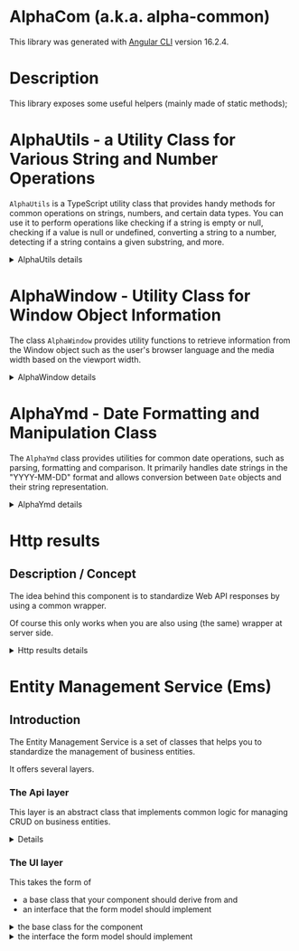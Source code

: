 # AlphaCom (a.k.a. alpha-common)

This library was generated with [Angular CLI](https://github.com/angular/angular-cli) version 16.2.4.

# Description

This library exposes some useful helpers (mainly made of static methods);

# AlphaUtils - a Utility Class for Various String and Number Operations

`AlphaUtils` is a TypeScript utility class that provides handy methods for common operations on strings, numbers, and certain data types. You can use it to perform operations like checking if a string is empty or null, checking if a value is null or undefined, converting a string to a number, detecting if a string contains a given substring, and more.

<details>

<summary>AlphaUtils details</summary>

## Table of Contents

- [Method Detail](#method-detail)
  - [eon()](#eon)
  - [isNull()](#isnull)
  - [toNumberOrNull()](#tonumberornull)
  - [contains()](#contains)
  - [toLocaleCurrency()](#tolocalecurrency)
  - [round()](#round)
  - [dataUrlToBlob()](#dataurltoblob)
  - [dataUrlToUint8Array()](#dataurltouint8array)
  - [b64ToUint8Array()](#b64touint8array)
  - [b64ToBlob()](#b64toblob)
  - [getBlobUrl()](#getbloburl)

## Method Detail

### eon

Checks if a string is null or empty.

**Parameters:**

`str` (string | undefined): The string to evaluate.

**Returns:**

(boolean): True if the string is null or empty, false otherwise.

---

### isNull

Checks if a value is null or undefined.

**Parameters:**

`val` (any): The value to check.

**Returns:**

(boolean): True if the value is null or undefined, otherwise false.

---

### toNumberOrNull

Converts a string to a number. Returns null when the value is undefined or cannot be converted to a number.

**Parameters:**

`val` (string | undefined): The value to be converted to a number.

**Returns:**

(number | null): The converted number value or null if the value is undefined or cannot be converted to a number.

---

### contains

Returns true if the string to find is found in the string to evaluate.

**Parameters:**

`strToCheck` (string): The string to evaluate.

`stringToFind` (string): The string to find within the string to evaluate.

**Note:** this method is case-sensitive.

**Returns:**

(boolean): True if the `strToCheck` contains `stringToFind`. False otherwise.

---

### toLocaleCurrency

Converts a numerical value to a currency representation with the specified locale, number of digits, and currency.

**Parameters:**

- `value` (number): The numerical value to be converted.
- `locale` (string, Optional): The locale code to be used for formatting the currency.
- `nbDigits` (number, Optional): The number of digits to be shown after the decimal point. Default is 2.
- `currency` (string, Optional): The currency code to be used for formatting the currency. Default is "EUR".

**Returns:**

(string): The converted currency representation of the value.

---

### round

Rounds the given value to the specified precision.

**Parameters:**

- `value` (number): The value to be rounded.
- `precision` (number, Optional): The number of decimal places to round to. Default is 0.

**Returns:**

(number): The rounded value.

---

### dataUrlToBlob

Converts a data URL string to a Blob object.

**Parameters:**

- `dataUrl` (string): The data URL to convert.
- `sliceSize` (number, Optional): The slice size for splitting the base64 data. Defaults to 512.

**Returns:**

(Blob): The converted Blob object.

---

### dataUrlToUint8Array

Converts a data URL to Uint8Array.

**Parameters:**

- `dataUrl` (string): The data URL to convert.
- `sliceSize` (number, Optional): The slice size for dividing the base64 string into chunks.

**Returns:**

(Uint8Array): The converted Uint8Array.

---

### b64ToUint8Array

Converts a base64 string to a Uint8Array.

**Parameters:**

- `b64Data` (string): The base64 string to convert.
- `sliceSize` (number, Optional): The size of each slice when converting the base64 string. Default is 512.

**Returns:**

(Uint8Array): The converted Uint8Array.

---

### b64ToBlob

Converts a base64 string to a Blob object.

**Parameters:**

- `b64Data` (string): The base64 string to convert.
- `contentType` (string, Optional): The content type of the Blob.
- `sliceSize` (number, Optional): The size of each slice for dividing the base64 data into chunks.

**Returns:**

(Blob): The resulting Blob object.

---

### getBlobUrl

Get the URL of a blob from base64 data.

**Parameters:**

- `b64Data` (string): The base64 encoded data.
- `contentType` (string, Optional): The type of the data.
- `sliceSize` (number, Optional): The size of each slice.

**Returns:**

(string): The URL of the blob.
</details>

# AlphaWindow - Utility Class for Window Object Information

The class `AlphaWindow` provides utility functions to retrieve information from the Window object such as the user's browser language and the media width based on the viewport width.

<details >
<summary> AlphaWindow details </summary>  

## Table of Contents

- [Method Detail](#method-detail)
  - [navigatorLanguageCode](#navigatorlanguagecode)
  - [mediaWidth](#mediawidth)

## Method Detail

### navigatorLanguageCode

Retrieves the language code of the user's browser.

**Returns:**

(string): The language code of the user's browser. Returns 'en' if the language cannot be determined.

---

### mediaWidth

Returns the media width based on the current viewport width.

The returned value can be one of the following: 'xs' (for viewports less than 576 pixels wide),
'sm' (for viewports 576 pixels wide and up),
'md' (for viewports 768 pixels wide and up), 'lg' (for viewports 992 pixels wide and up), 'xl' (for viewports 1200 pixels wide and up).

**Returns:**

('xs' | 'sm' | 'md' | 'lg' | 'xl'): The media width.

</details>

# AlphaYmd - Date Formatting and Manipulation Class

The `AlphaYmd` class provides utilities for common date operations, such as parsing, formatting and comparison. It primarily handles date strings in the "YYYY-MM-DD" format and allows conversion between `Date` objects and their string representation.

<details>
<summary>AlphaYmd details</summary>

## Table of Contents

- [Method Detail](#method-detail)
  - [parse](#parse)
  - [stringify](#stringify)
  - [format](#format)
  - [formatRange](#formatRange)
  - [toYmd](#toYmd)
  - [inYmdRange](#inYmdRange)
  - [ymdEqual](#ymdEqual)
  - [ymdCompare](#ymdCompare)

## Method Detail

### parse

Parses a string representing a date in the format "yyyy-MM-dd" and returns a `Date` object.

**Parameters:**

`ymd` (string): The string representing the date in "yyyy-MM-dd" format.

**Returns:**

(Date): The parsed Date object.

---

### stringify

Converts the date stored in the object to a string representation in the format 'YYYY-MM-DD'.

**Returns:**

(string): The string representation of the date.

---

### format

Formats the date using the specified format.

**Parameters:**

`format` (string, Optional): The format to use for formatting the date.
There are 4 supported formats : YMD, DMY, MDY and DM

`sep` (string, Optional): The separator to use. It can be 'Slash' or 'Dash'.

**Returns:**

(string): The formatted date string.

---

### formatRange

Formats the range of dates.

**Parameters:**

`startDate`  (Date): The start date of the range.

`endDate`    (Date): The end date of the range.

`ragneSep`  (string, Optional): The separator between the dates. Default is '-'.

`format` (string, Optional): The format to use for formatting the date. There are 4 supported formats : YMD, DMY, MDY and DM

`sep` (string, Optional): The separator to use. It can be 'Slash' or 'Dash'.

**Returns:**

(string): The formatted range of dates.

---

### toYmd

Converts the given date to a string in the format "YYYY-MM-DD" and then parses it back to a `Date` object. This can be useful for normalizing the time component of the date.

**Parameters:**

`date` (Date): The date to be converted.

**Returns:**

(Date): The converted date in the format "YYYY-MM-DD".

---

### inYmdRange

Checks if a given date is within a range of minimum and maximum dates.

**Parameters:**

`date`    (Date): The date to check.

`minDate` (Date): The minimum date of the range.

`maxDate` (Date): The maximum date of the range.

**Returns:**

(boolean): True if the date is within the range, false otherwise.

---

### ymdEqual

Checks if two dates have the same year, month, and day.

**Parameters:**

`dt0` (Date): The first date.

`dt1` (Date): The second date.

**Returns:**

(boolean): Returns true if the two dates have the same year, month, and day; otherwise, returns false.

---

### ymdCompare

Compares two dates and returns the comparison result.

**Parameters:**

`dt0` (Date): The first date to compare.

`dt1` (Date): The second date to compare.

**Returns:**

(number): Returns `0` if the dates are equal, `-1` if `dt0` < `dt1`, and `1` if `dt0` > `dt1`.

</details>

# Http results

## Description / Concept

The idea behind this component is to standardize Web API responses by using a common wrapper.

Of course this only works when you are also using (the same) wrapper at server side.

<details>
<summary>Http results details</summary>

The wrapper carries down the following information from the server.

* a status (AlphaSeverityEnum) that specifies how good the server processed the request.
* the mutation (AlphaMutationEnum) that specifies what (CRUD) action was taken by the server
* a list of notifications where you'll find any warning or error
* a flag (hasMoreResult) that tells the client that a paged list contains more elements
* the server response that can take two forms
  * an object
  * a list of objects

## Implementation

The wrapper is implemented as a base class and two generic subclasses.

```typescript
import {AlphaEnumSeverity, AlphaSeverityEnum} from "./alpha-severity-enum";
import {AlphaEnumMutation, AlphaMutationEnum} from "./alpha-mutation-enum";
import {AlphaHttpResultNotification} from "./alpha-http-result-notification";

export class AlphaHttpResult {
  status: AlphaSeverityEnum;
  mutation: AlphaMutationEnum;
  notifications: AlphaHttpResultNotification[];
  hasMoreResults: boolean;
  get failure(): boolean {
    return this.status === AlphaSeverityEnum.Error
      || this.status === AlphaSeverityEnum.Fatal;
  }
  get success(): boolean {
    return !this.failure;
  }

  get message(): string {
    return this.notifications
      .map(n => n.message)
      .join(", ");
  }

  protected constructor(
    status: AlphaSeverityEnum,
    mutation: AlphaMutationEnum,
    notifications: AlphaHttpResultNotification[],
    hasMoreResults: boolean) {
    this.status = status;
    this.mutation = mutation;
    this.notifications = notifications;
    this.hasMoreResults = hasMoreResults;
  }

  static factorFromDso(dso:{
    statusCode: string,
    mutationCode: string,
    notifications: any[],
    hasMoreResults: boolean
  }): AlphaHttpResult {
    return new AlphaHttpResult(
      AlphaEnumSeverity.getValue(dso.statusCode),
      AlphaEnumMutation.getValue(dso.mutationCode),
      dso.notifications.map(
        (n: any) => AlphaHttpResultNotification.factorFromDso(n)),
      dso.hasMoreResults);
  }

}

export class AlphaHttpObjectResult<T> extends AlphaHttpResult {

  data: T;

  private constructor(
    status: AlphaSeverityEnum,
    mutation: AlphaMutationEnum,
    notifications: AlphaHttpResultNotification[],
    hasMoreResults: boolean,
    data: T) {
    super(status, mutation, notifications, hasMoreResults);
    this.data = data;
  }

  static override factorFromDso<T>(
    dso: any,
    factor?: (dsoData: any) => T): AlphaHttpObjectResult<T> {
    const data: T = dso.data == null
      ? null
      : factor ? factor(dso.data) : dso.data;
    return new AlphaHttpObjectResult<T>(
      AlphaEnumSeverity.getValue(dso.statusCode),
      AlphaEnumMutation.getValue(dso.mutationCode),
      dso.notifications.map(
        (n: any) => AlphaHttpResultNotification.factorFromDso(n)),
      dso.hasMoreResults,
      data);
  }

}

export class AlphaHttpListResult<T> extends AlphaHttpResult {
  data: T[];

  constructor(
    status: AlphaSeverityEnum,
    mutation: AlphaMutationEnum,
    notifications: AlphaHttpResultNotification[],
    hasMoreResults: boolean,
    data: T[]) {
    super(status, mutation, notifications, hasMoreResults);
    this.data = data;
  }

  static override factorFromDso<T>(
    dso: any,
    factor?: (dsoData: any) => T): AlphaHttpListResult<T> {

    const dsoList = dso.data as any[];
    const data: T[] = dsoList.map(
      (dsoListItem: any) => factor
        ? factor(dsoListItem)
        : dsoListItem);
    return new AlphaHttpListResult<T>(
      AlphaEnumSeverity.getValue(dso.statusCode),
      AlphaEnumMutation.getValue(dso.mutationCode),
      dso.notifications.map(
        (n: any) => AlphaHttpResultNotification.factorFromDso(n)),
      dso.hasMoreResults,
      data);
  }
}
```
</details>

# Entity Management Service (Ems)

## Introduction

The Entity Management Service is a set of classes that helps you to standardize the management of business entities.

It offers several layers.

### The Api layer

This layer is an abstract class that implements common logic for managing CRUD on business entities.

<details>

# AlphaEmsBaseApi class

The `AlphaEmsBaseApi` is an abstract base class aiming to provide foundational functionality for AlphaEms related operations involving HTTP requests.

## Concept

The model is built upon the following principle

Business entities can be divided (sliced) into two levels

The _**Head**_ represents the minimum information to be shown in lists.

The _**Body**_ extends the _Head_ information enabling to show the full details for a given entity

The _**EditInfo**_ (Ei) that contains all necessary info when it comes to _create_ or _update_ a given entity.

Let's provide a short example to make thinks clearer

The business entity **Customer** contains the following fields

* Id
* Name
* Address
* Country
* PreferredLanguage

Let's see how we can slice this information

### Head

The head for the customer entity will typically contain

* Id
* Name

### Body

The body for the customer will contain

* All head fields (inheritance)
* Address
* Country
* PreferredLanguage

### EditInfo (Ei)

When it comes to create or update a customer the user will need to get a list of countries and a list of languages to select from

* List of country (heads of country entity)
* List of language (heads of language entity)

Knowing this we can now look into the AlphaEmsBaseApi class

## Constructor

The `AlphaEmsBaseApi` takes the following parameters when initializing:

- `mEms`: An instance of the `AlphaEmsService`.
- `mHttp`: An instance of the `HttpClient`.
- `mContext`: A context string used for handling errors
- `mBaseUrl`: The base URL for the service controller
- `factorHead`, `factorBody`, `factorEi`: Functions that transforms a response object into the respective slides (Head, Body, Ei) for a given entity

### Methods

#### list(authorize: boolean, skip: number, take: number, options?: Map<string, string>, methodName?: string)

The `list` method sends a GET request to the API to fetch a list of entity heads.

The number of items to skip and take can be defined.

It also allows authorizing the request.

the options parameter is a map that enables the client to send a list of parameters to the server.

#### getBody(authorize: boolean, keys: string[], options?: Map<string, string>, methodName?: string)

The `getBody` method retrieves the body of the entity for a particular set of keys.

It has an option to authorize the request.

#### getBodyFe(keys: string[], options?: Map<string, string>, methodName?: string)

Read getBody for Edit

The `getBodyFe` method is similar to `getBody` but returns an observable of `IAlphaEmsEditContainer<TB, TE>`.

The method returns a container that contains
* The body
* The Edit info

## getEi(options?: Map<string, string>, methodName?: string)

The `getEi` method is used for getting the Edit info needed for creating an entity.

## baseCreate(body: any, methodName?: string)

The `baseCreate` method sends a POST request to the API to create a new entity.

It will emit a 'create' event on successful creation.

## baseUpdate(body: any, methodName?: string)

The `baseUpdate` method sends a POST request to the server to update an existing entity.

It will emit an 'update' event on successful update.

## delete(keys: string[], options?: Map<string, string>, methodName?: string)

The `delete` method is used for deleting an existing entity.

It will emit a 'delete' or 'update' event on success depending on the response.

</details>

### The UI layer

This takes the form of
* a base class that your component should derive from and
* an interface that the form model should implement

<details>
<summary>the base class for the component</summary>

# AlphaEmsBaseComponent

The AlphaEmsBaseComponent is an abstract class that provides base functionality for performing CRUD operations on a form. It is a generic class that takes three parameters `TH`, `TB`, and `TE`.

## Properties

- `busy` (boolean): Flag that indicates whether the form is currently busy.
- `verbose` (boolean): Flag that indicates whether to log the outputs in console.
- `api` (AlphaEmsBaseApi<TH, TB, TE>): The API service providing necessary methods.
- `allowAnonymousRead` (boolean): Flag that indicates whether read is allowed for anonymous. Default is true.

## Methods

The methods include various operations like loading the form, saving the form, and deleting the form data. The detailed description of the methods along with their parameters and return types are as follows:

- `loadForm(fi: AlphaEmsFormInput<TB>): Observable<IAlphaEmsFormModel<TH, TB, TE>>`

  Loads the form based on the mode (read, edit, or new) set in AlphaEmsFormInput fi. Returns an observable of the form that should be cast to the concrete form.

- `save(fm: IAlphaEmsFormModel<TH, TB, TE>): Observable<AlphaEmsFormResult<TB>>`

  Saves the form and returns an observable with the form result. This method also manages the busy state.

- `delete(options?: Map<string, string>): Observable<AlphaEmsFormResult<TB>>`

  Deletes the form data and returns an observable of the form result. This method also manages the busy state.

## Usage

To use this class, create a new class and extend the AlphaEmsBaseComponent class. Override the necessary methods.

</details>

<details>
<summary>the interface the form model should implement</summary>

```typescript

import {Observable} from "rxjs";
import {AlphaEmsFormInput} from "./alpha-ems-form-input";
import {AlphaEmsBaseApi} from "./alpha-ems-base-api";

export interface IAlphaEmsFormModel<TH, TB, TE> {
  api: AlphaEmsBaseApi<TH, TB, TE>;
  fi: AlphaEmsFormInput<TB>;
  body: TB | undefined;
  ei: TE | undefined;
  invalid: boolean;
  populateForRead(body: TB): void;
  populateForNew(ei: TE): void;
  populateForEdit(ei: TE, body: TB): void;
  createEntity(): Observable<TB>;
  updateEntity(): Observable<TB>;
}


```

</details>
